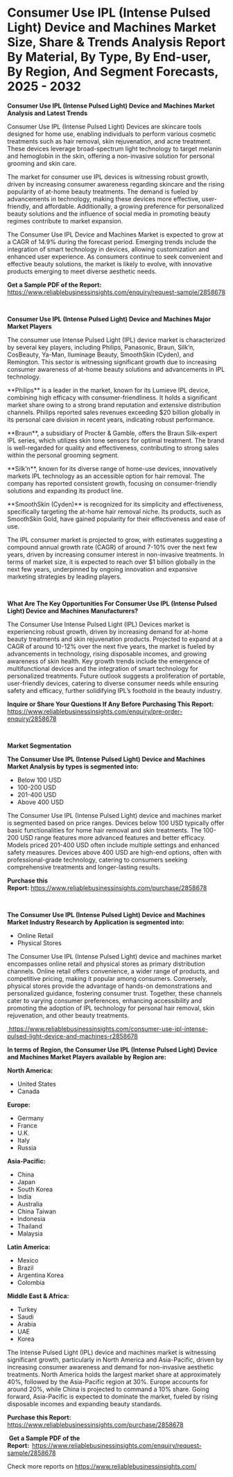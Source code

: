 <p><h1>Consumer Use IPL (Intense Pulsed Light) Device and Machines Market Size, Share & Trends Analysis Report By Material, By Type, By End-user, By Region, And Segment Forecasts, 2025 - 2032</h1></p><p><strong>Consumer Use IPL (Intense Pulsed Light) Device and Machines Market Analysis and Latest Trends</strong></p>
<p><p>Consumer Use IPL (Intense Pulsed Light) Devices are skincare tools designed for home use, enabling individuals to perform various cosmetic treatments such as hair removal, skin rejuvenation, and acne treatment. These devices leverage broad-spectrum light technology to target melanin and hemoglobin in the skin, offering a non-invasive solution for personal grooming and skin care.</p><p>The market for consumer use IPL devices is witnessing robust growth, driven by increasing consumer awareness regarding skincare and the rising popularity of at-home beauty treatments. The demand is fueled by advancements in technology, making these devices more effective, user-friendly, and affordable. Additionally, a growing preference for personalized beauty solutions and the influence of social media in promoting beauty regimes contribute to market expansion.</p><p>The Consumer Use IPL Device and Machines Market is expected to grow at a CAGR of 14.9% during the forecast period. Emerging trends include the integration of smart technology in devices, allowing customization and enhanced user experience. As consumers continue to seek convenient and effective beauty solutions, the market is likely to evolve, with innovative products emerging to meet diverse aesthetic needs.</p></p>
<p><strong>Get a Sample PDF of the Report:&nbsp;</strong> <a href="https://www.reliablebusinessinsights.com/enquiry/request-sample/2858678?utm_campaign=2953&utm_medium=2&utm_source=Github&utm_content=ia&utm_term=12032025&utm_id=consumer-use-ipl-intense-pulsed-light-device-and-machines">https://www.reliablebusinessinsights.com/enquiry/request-sample/2858678</a></p>
<p>&nbsp;</p>
<p><strong>Consumer Use IPL (Intense Pulsed Light) Device and Machines Major Market Players</strong></p>
<p><p>The consumer use Intense Pulsed Light (IPL) device market is characterized by several key players, including Philips, Panasonic, Braun, Silk’n, CosBeauty, Ya-Man, Iluminage Beauty, SmoothSkin (Cyden), and Remington. This sector is witnessing significant growth due to increasing consumer awareness of at-home beauty solutions and advancements in IPL technology.</p><p>**Philips** is a leader in the market, known for its Lumieve IPL device, combining high efficacy with consumer-friendliness. It holds a significant market share owing to a strong brand reputation and extensive distribution channels. Philips reported sales revenues exceeding $20 billion globally in its personal care division in recent years, indicating robust performance.</p><p>**Braun**, a subsidiary of Procter & Gamble, offers the Braun Silk-expert IPL series, which utilizes skin tone sensors for optimal treatment. The brand is well-regarded for quality and effectiveness, contributing to strong sales within the personal grooming segment.</p><p>**Silk’n**, known for its diverse range of home-use devices, innovatively markets IPL technology as an accessible option for hair removal. The company has reported consistent growth, focusing on consumer-friendly solutions and expanding its product line.</p><p>**SmoothSkin (Cyden)** is recognized for its simplicity and effectiveness, specifically targeting the at-home hair removal niche. Its products, such as SmoothSkin Gold, have gained popularity for their effectiveness and ease of use.</p><p>The IPL consumer market is projected to grow, with estimates suggesting a compound annual growth rate (CAGR) of around 7-10% over the next few years, driven by increasing consumer interest in non-invasive treatments. In terms of market size, it is expected to reach over $1 billion globally in the next few years, underpinned by ongoing innovation and expansive marketing strategies by leading players.</p></p>
<p>&nbsp;</p>
<p><strong>What Are The Key Opportunities For Consumer Use IPL (Intense Pulsed Light) Device and Machines Manufacturers?</strong></p>
<p><p>The Consumer Use Intense Pulsed Light (IPL) Devices market is experiencing robust growth, driven by increasing demand for at-home beauty treatments and skin rejuvenation products. Projected to expand at a CAGR of around 10-12% over the next five years, the market is fueled by advancements in technology, rising disposable incomes, and growing awareness of skin health. Key growth trends include the emergence of multifunctional devices and the integration of smart technology for personalized treatments. Future outlook suggests a proliferation of portable, user-friendly devices, catering to diverse consumer needs while ensuring safety and efficacy, further solidifying IPL’s foothold in the beauty industry.</p></p>
<p><strong>Inquire or Share Your Questions If Any Before Purchasing This Report:</strong> <a href="https://www.reliablebusinessinsights.com/enquiry/pre-order-enquiry/2858678?utm_campaign=2953&utm_medium=2&utm_source=Github&utm_content=ia&utm_term=12032025&utm_id=consumer-use-ipl-intense-pulsed-light-device-and-machines">https://www.reliablebusinessinsights.com/enquiry/pre-order-enquiry/2858678</a></p>
<p>&nbsp;</p>
<p><strong>Market Segmentation</strong></p>
<p><strong>The Consumer Use IPL (Intense Pulsed Light) Device and Machines Market Analysis by types is segmented into:</strong></p>
<p><ul><li>Below 100 USD</li><li>100-200 USD</li><li>201-400 USD</li><li>Above 400 USD</li></ul></p>
<p><p>The Consumer Use IPL (Intense Pulsed Light) device and machines market is segmented based on price ranges. Devices below 100 USD typically offer basic functionalities for home hair removal and skin treatments. The 100-200 USD range features more advanced features and better efficacy. Models priced 201-400 USD often include multiple settings and enhanced safety measures. Devices above 400 USD are high-end options, often with professional-grade technology, catering to consumers seeking comprehensive treatments and longer-lasting results.</p></p>
<p><strong>Purchase this Report:&nbsp;</strong><a href="https://www.reliablebusinessinsights.com/purchase/2858678?utm_campaign=2953&utm_medium=2&utm_source=Github&utm_content=ia&utm_term=12032025&utm_id=consumer-use-ipl-intense-pulsed-light-device-and-machines">https://www.reliablebusinessinsights.com/purchase/2858678</a></p>
<p>&nbsp;</p>
<p><strong>The Consumer Use IPL (Intense Pulsed Light) Device and Machines Market Industry Research by Application is segmented into:</strong></p>
<p><ul><li>Online Retail</li><li>Physical Stores</li></ul></p>
<p><p>The Consumer Use IPL (Intense Pulsed Light) device and machines market encompasses online retail and physical stores as primary distribution channels. Online retail offers convenience, a wider range of products, and competitive pricing, making it popular among consumers. Conversely, physical stores provide the advantage of hands-on demonstrations and personalized guidance, fostering consumer trust. Together, these channels cater to varying consumer preferences, enhancing accessibility and promoting the adoption of IPL technology for personal hair removal, skin rejuvenation, and other beauty treatments.</p></p>
<p><a href="https://www.reliablebusinessinsights.com/consumer-use-ipl-intense-pulsed-light-device-and-machines-r2858678?utm_campaign=2953&utm_medium=2&utm_source=Github&utm_content=ia&utm_term=12032025&utm_id=consumer-use-ipl-intense-pulsed-light-device-and-machines">&nbsp;https://www.reliablebusinessinsights.com/consumer-use-ipl-intense-pulsed-light-device-and-machines-r2858678</a></p>
<p><strong>In terms of Region, the Consumer Use IPL (Intense Pulsed Light) Device and Machines Market Players available by Region are:</strong></p>
<p>
    <p> <strong> North America: </strong>
        <ul>
            <li>United States</li>
            <li>Canada</li>
        </ul>
        </p> 
    <p> <strong> Europe: </strong>
        <ul>
            <li>Germany</li>
            <li>France</li>
            <li>U.K.</li>
            <li>Italy</li>
            <li>Russia</li>
        </ul>
        </p> 
    <p> <strong> Asia-Pacific: </strong>
        <ul>
            <li>China</li>
            <li>Japan</li>
            <li>South Korea</li>
            <li>India</li>
            <li>Australia</li>
            <li>China Taiwan</li>
            <li>Indonesia</li>
            <li>Thailand</li>
            <li>Malaysia</li>
        </ul>
        </p> 
    <p> <strong> Latin America: </strong>
        <ul>
            <li>Mexico</li>
            <li>Brazil</li>
            <li>Argentina Korea</li>
            <li>Colombia</li>
        </ul>
        </p> 
    <p> <strong> Middle East & Africa: </strong>
        <ul>
            <li>Turkey</li>
            <li>Saudi</li>
            <li>Arabia</li>
            <li>UAE</li>
            <li>Korea</li>
        </ul>
    </p>
    </p>
<p><p>The Intense Pulsed Light (IPL) device and machines market is witnessing significant growth, particularly in North America and Asia-Pacific, driven by increasing consumer awareness and demand for non-invasive aesthetic treatments. North America holds the largest market share at approximately 40%, followed by the Asia-Pacific region at 30%. Europe accounts for around 20%, while China is projected to command a 10% share. Going forward, Asia-Pacific is expected to dominate the market, fueled by rising disposable incomes and expanding beauty standards.</p></p>
<p><strong>Purchase this Report: </strong><a href="https://www.reliablebusinessinsights.com/purchase/2858678?utm_campaign=2953&utm_medium=2&utm_source=Github&utm_content=ia&utm_term=12032025&utm_id=consumer-use-ipl-intense-pulsed-light-device-and-machines">https://www.reliablebusinessinsights.com/purchase/2858678</a></p>
<p>&nbsp;<strong>Get a Sample PDF of the Report:&nbsp;&nbsp;</strong><a href="https://www.reliablebusinessinsights.com/enquiry/request-sample/2858678?utm_campaign=2953&utm_medium=2&utm_source=Github&utm_content=ia&utm_term=12032025&utm_id=consumer-use-ipl-intense-pulsed-light-device-and-machines">https://www.reliablebusinessinsights.com/enquiry/request-sample/2858678</a></p>
<p><strong></strong></p>
<p>Check more reports on <a href="https://www.reliablebusinessinsights.com/?utm_campaign=2953&utm_medium=2&utm_source=Github&utm_content=ia&utm_term=12032025&utm_id=consumer-use-ipl-intense-pulsed-light-device-and-machines">https://www.reliablebusinessinsights.com/</a></p>